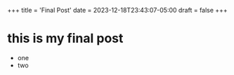+++
title = 'Final Post'
date = 2023-12-18T23:43:07-05:00
draft = false
+++

# this is my final post

- one
- two